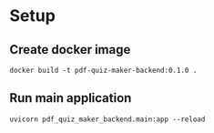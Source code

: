 # Setup

## Create docker image

```
docker build -t pdf-quiz-maker-backend:0.1.0 .
```

## Run main application

```
uvicorn pdf_quiz_maker_backend.main:app --reload
```
